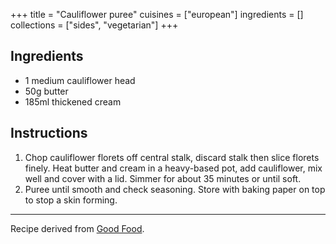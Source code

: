 +++
title = "Cauliflower puree"
cuisines = ["european"]
ingredients = []
collections = ["sides", "vegetarian"]
+++


## Ingredients

- 1 medium cauliflower head
- 50g butter
- 185ml thickened cream

## Instructions

1. Chop cauliflower florets off central stalk, discard stalk then slice florets finely. Heat butter and cream in a heavy-based pot, add cauliflower, mix well and cover with a lid. Simmer for about 35 minutes or until soft.
2. Puree until smooth and check seasoning. Store with baking paper on top to stop a skin forming.

---

Recipe derived from [Good Food](https://www.goodfood.com.au/recipes/cauliflower-puree-20130715-2pzkp).
